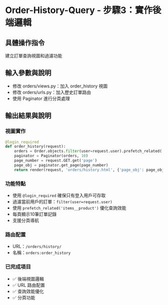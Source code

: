 # Order-History-Query - 步驟3：實作後端邏輯

## 具體操作指令
建立訂單查詢視圖和過濾功能

## 輸入參數與說明
- 修改 orders/views.py：加入 order_history 視圖
- 修改 orders/urls.py：加入歷史訂單路由
- 使用 Paginator 進行分頁處理

## 輸出結果與說明

### 視圖實作
```python
@login_required
def order_history(request):
    orders = Order.objects.filter(user=request.user).prefetch_related('items__product')
    paginator = Paginator(orders, 10)
    page_number = request.GET.get('page')
    page_obj = paginator.get_page(page_number)
    return render(request, 'orders/history.html', {'page_obj': page_obj})
```

### 功能特點
- 使用 `@login_required` 確保只有登入用戶可存取
- 過濾當前用戶的訂單：`filter(user=request.user)`
- 使用 `prefetch_related('items__product')` 優化查詢效能
- 每頁顯示10筆訂單記錄
- 支援分頁導航

### 路由配置
- URL：`/orders/history/`
- 名稱：`orders:order_history`

### 已完成項目
- ✅ 後端視圖邏輯
- ✅ URL 路由配置
- ✅ 查詢效能優化
- ✅ 分頁功能